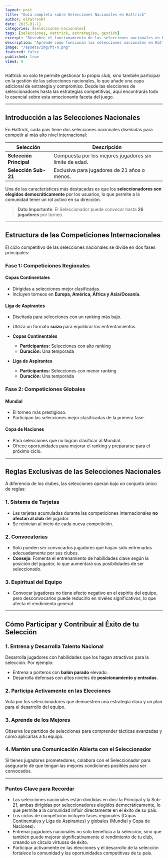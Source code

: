 ```yaml
---
layout: post
title: "Guía completa sobre Selecciones Nacionales en Hattrick"
author: elPatronHT
date: 2025-01-11
categories: [selecciones-nacionales]
tags: [selecciones, Hattrick, estrategias, gestión]
excerpt: "Descubre el funcionamiento de las selecciones nacionales en Hattrick y cómo puedes contribuir a su éxito con estrategias clave."
description: "Aprende cómo funcionan las selecciones nacionales en Hattrick, cómo apoyar a tu selección y qué estrategias implementar para fortalecer el equipo nacional."
image: "/assets/img/ht-n.png"
featured: false
published: true
views: 0
---
```


Hattrick no solo te permite gestionar tu propio club, sino también participar en la gestión de las selecciones nacionales, lo que añade una capa adicional de estrategia y compromiso. Desde las elecciones de seleccionadores hasta las estrategias competitivas, aquí encontrarás todo lo esencial sobre esta emocionante faceta del juego.

---

## Introducción a las Selecciones Nacionales

En Hattrick, cada país tiene dos selecciones nacionales diseñadas para competir al más alto nivel internacional:

| **Selección**           | **Descripción**                                         |
| ----------------------- | ------------------------------------------------------- |
| **Selección Principal** | Compuesta por los mejores jugadores sin límite de edad. |
| **Selección Sub-21**    | Exclusiva para jugadores de 21 años o menos.            |

Una de las características más destacadas es que los **seleccionadores son elegidos democráticamente** por los usuarios, lo que permite a la comunidad tener un rol activo en su dirección.

> **Dato Importante**: El Seleccionador puede convocar hasta **26 jugadores** por torneo.

---

## Estructura de las Competiciones Internacionales

El ciclo competitivo de las selecciones nacionales se divide en dos fases principales:

### **Fase 1: Competiciones Regionales**

#### **Copas Continentales**

- Dirigidas a selecciones mejor clasificadas.
- Incluyen torneos en **Europa, América, África y Asia/Oceanía**.

#### **Liga de Aspirantes**

- Diseñada para selecciones con un ranking más bajo.
- Utiliza un formato **suizo** para equilibrar los enfrentamientos.

- **Copas Continentales**

  - **Participantes:** Selecciones con alto ranking
  - **Duración:** Una temporada

- **Liga de Aspirantes**
  - **Participantes:** Selecciones con menor ranking
  - **Duración:** Una temporada

### **Fase 2: Competiciones Globales**

#### **Mundial**

- El torneo más prestigioso.
- Participan las selecciones mejor clasificadas de la primera fase.

#### **Copa de Naciones**

- Para selecciones que no logran clasificar al Mundial.
- Ofrece oportunidades para mejorar el ranking y prepararse para el próximo ciclo.

---

## Reglas Exclusivas de las Selecciones Nacionales

A diferencia de los clubes, las selecciones operan bajo un conjunto único de reglas:

### **1. Sistema de Tarjetas**

- Las tarjetas acumuladas durante las competiciones internacionales **no afectan al club** del jugador.
- Se reinician al inicio de cada nueva competición.

### **2. Convocatorias**

- Solo pueden ser convocados jugadores que hayan sido entrenados adecuadamente por sus clubes.
- **Consejo**: Fomenta el entrenamiento de habilidades clave según la posición del jugador, lo que aumentará sus posibilidades de ser seleccionado.

### **3. Espiritual del Equipo**

- Convocar jugadores no tiene efecto negativo en el espíritu del equipo, pero desconvocarlos puede reducirlo en niveles significativos, lo que afecta el rendimiento general.

---

## Cómo Participar y Contribuir al Éxito de tu Selección

### **1. Entrena y Desarrolla Talento Nacional**

Desarrolla jugadores con habilidades que los hagan atractivos para la selección. Por ejemplo:

- Entrena a porteros con **balón parado** elevado.
- Desarrolla defensas con altos niveles de **posicionamiento y entradas**.

### **2. Participa Activamente en las Elecciones**

Vota por los seleccionadores que demuestren una estrategia clara y un plan para el desarrollo del equipo.

### **3. Aprende de los Mejores**

Observa los partidos de selecciones para comprender tácticas avanzadas y cómo aplicarlas a tu equipo.

### **4. Mantén una Comunicación Abierta con el Seleccionador**

Si tienes jugadores prometedores, colabora con el Seleccionador para asegurarte de que tengan las mejores condiciones posibles para ser convocados.

---

### Puntos Clave para Recordar

- Las selecciones nacionales están divididas en dos: la Principal y la Sub-21, ambas dirigidas por seleccionadores elegidos democráticamente, lo que permite a la comunidad influir directamente en el éxito de su país.
- Los ciclos de competición incluyen fases regionales (Copas Continentales y Liga de Aspirantes) y globales (Mundial y Copa de Naciones).
- Entrenar jugadores nacionales no solo beneficia a la selección, sino que también puede mejorar significativamente el rendimiento de tu club, creando un círculo virtuoso de éxito.
- Participar activamente en las elecciones y el desarrollo de la selección fortalece la comunidad y las oportunidades competitivas de tu país.

